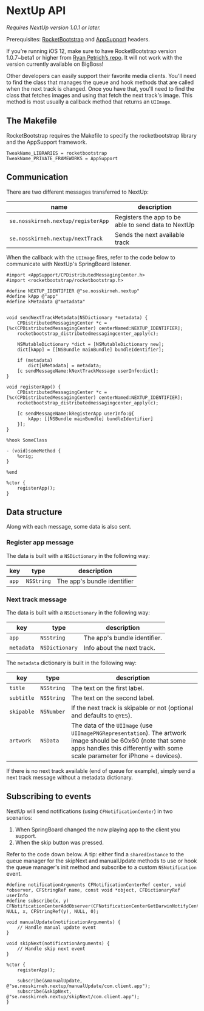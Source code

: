 # NextUp API
*Requires NextUp version 1.0.1 or later.*

Prerequisites: [RocketBootstrap](https://github.com/rpetrich/RocketBootstrap/tree/master) and [AppSupport](http://developer.limneos.net/?ios=11.0&framework=AppSupport.framework&header=CPDistributedMessagingCenter.h) headers.

If you’re running iOS 12, make sure to have RocketBootstrap version 1.0.7~beta1 or higher from [Ryan Petrich’s repo](http://rpetri.ch/repo). It will not work with the version currently available on BigBoss!

Other developers can easily support their favorite media clients. You'll need to find the class that manages the queue and hook methods that are called when the next track is changed. Once you have that, you'll need to find the class that fetches images and using that fetch the next track's image. This method is most usually a callback method that returns an `UIImage`.

## The Makefile
RocketBootstrap requires the Makefile to specify the rocketbootstrap library and the AppSupport framework.
```
TweakName_LIBRARIES = rocketbootstrap
TweakName_PRIVATE_FRAMEWORKS = AppSupport
```

## Communication
There are two different messages transferred to NextUp:

|               name               |        description        |
|----------------------------------|---------------------------|
`se.nosskirneh.nextup/registerApp` | Registers the app to be able to send data to NextUp |
`se.nosskirneh.nextup/nextTrack`   | Sends the next available track                      |


When the callback with the `UIImage` fires, refer to the code below to communicate with NextUp's SpringBoard listener.

```
#import <AppSupport/CPDistributedMessagingCenter.h>
#import <rocketbootstrap/rocketbootstrap.h>

#define NEXTUP_IDENTIFIER @"se.nosskirneh.nextup"
#define kApp @"app"
#define kMetadata @"metadata"


void sendNextTrackMetadata(NSDictionary *metadata) {
    CPDistributedMessagingCenter *c = [%c(CPDistributedMessagingCenter) centerNamed:NEXTUP_IDENTIFIER];
    rocketbootstrap_distributedmessagingcenter_apply(c);

    NSMutableDictionary *dict = [NSMutableDictionary new];
    dict[kApp] = [[NSBundle mainBundle] bundleIdentifier];

    if (metadata)
        dict[kMetadata] = metadata;
    [c sendMessageName:kNextTrackMessage userInfo:dict];
}

void registerApp() {
    CPDistributedMessagingCenter *c = [%c(CPDistributedMessagingCenter) centerNamed:NEXTUP_IDENTIFIER];
    rocketbootstrap_distributedmessagingcenter_apply(c);

    [c sendMessageName:kRegisterApp userInfo:@{
        kApp: [[NSBundle mainBundle] bundleIdentifier]
    }];
}

%hook SomeClass

- (void)someMethod {
    %orig;
}

%end

%ctor {
    registerApp();
}
```

## Data structure
Along with each message, some data is also sent.

### Register app message
The data is built with a `NSDictionary` in the following way:

|   key    |    type    |         description         |
|----------|------------|-----------------------------|
| `app`    | `NSString` | The app's bundle identifier |

### Next track message
The data is built with a `NSDictionary` in the following way:

|    key     |   type         |          description         |
|------------|----------------|------------------------------|
| `app`      | `NSString`     | The app's bundle identifier. |
| `metadata` | `NSDictionary` | Info about the next track.   |


The `metadata` dictionary is built in the following way:

|    key     |   type     |          description          |
|------------|------------|-------------------------------|
| `title`    | `NSString` | The text on the first label.  |
| `subtitle` | `NSString` | The text on the second label. |
| `skipable` | `NSNumber` | If the next track is skipable or not (optional and defaults to `@YES`). |
| `artwork`  | `NSData`   | The data of the `UIImage` (use `UIImagePNGRepresentation`). The artwork image should be 60x60 (note that some apps handles this differently with some scale parameter for iPhone + devices). |

If there is no next track available (end of queue for example), simply send a next track message without a metadata dictionary.

## Subscribing to events
NextUp will send notifications (using `CFNotificationCenter`) in two scenarios:
1. When SpringBoard changed the now playing app to the client you support.
2. When the skip button was pressed.

Refer to the code down below. A tip: either find a `sharedInstance` to the queue manager for the skipNext and manualUpdate methods to use or hook the queue manager's init method and subscribe to a custom `NSNotification` event.

```
#define notificationArguments CFNotificationCenterRef center, void *observer, CFStringRef name, const void *object, CFDictionaryRef userInfo
#define subscribe(x, y) CFNotificationCenterAddObserver(CFNotificationCenterGetDarwinNotifyCenter(), NULL, x, CFStringRef(y), NULL, 0);

void manualUpdate(notificationArguments) {
    // Handle manual update event
}

void skipNext(notificationArguments) {
    // Handle skip next event
}

%ctor {
    registerApp();

    subscribe(&manualUpdate, @"se.nosskirneh.nextup/manualUpdate/com.client.app");
    subscribe(&skipNext, @"se.nosskirneh.nextup/skipNext/com.client.app");
}
```
